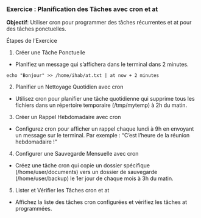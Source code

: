 ### Exercice : Planification des Tâches avec cron et at

**Objectif**: Utiliser cron pour programmer des tâches récurrentes et at pour des tâches ponctuelles.


Étapes de l’Exercice

1.	Créer une Tâche Ponctuelle
- Planifiez un message qui s’affichera dans le terminal dans 2 minutes.
```
echo "Bonjour" >> /home/ihab/at.txt | at now + 2 minutes
```
2.	Planifier un Nettoyage Quotidien avec cron
- Utilisez cron pour planifier une tâche quotidienne qui supprime tous les fichiers dans un répertoire temporaire (/tmp/mytemp) à 2h du matin.
3.	Créer un Rappel Hebdomadaire avec cron
- Configurez cron pour afficher un rappel chaque lundi à 9h en envoyant un message sur le terminal. Par exemple : “C’est l’heure de la réunion hebdomadaire !”
4.	Configurer une Sauvegarde Mensuelle avec cron
- Créez une tâche cron qui copie un dossier spécifique (/home/user/documents) vers un dossier de sauvegarde (/home/user/backup) le 1er jour de chaque mois à 3h du matin.
5.	Lister et Vérifier les Tâches cron et at
- Affichez la liste des tâches cron configurées et vérifiez les tâches at programmées.